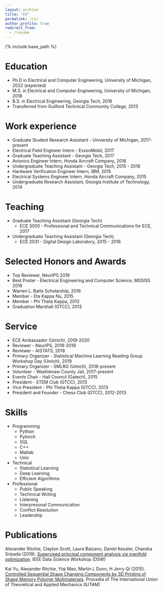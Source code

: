 ```yaml
---
layout: archive
title: "CV"
permalink: /cv/
author_profile: true
redirect_from:
  - /resume
---
```


{% include base_path %}

Education
======
* Ph.D in Electrical and Computer Engineering, University of Michigan, 2022 (expected) 
* M.S. in Electrical and Computer Engineering, University of Michigan, 2018
* B.S. in Electrical Engineering, Georgia Tech, 2016
* Transferred from Guilford Technical Community College, 2013

Work experience
======
* Graduate Student Research Assistant - University of Michigan, 2017-present
* Electrical Field Engineer Intern - ExxonMobil, 2017
* Graduate Teaching Assistant - Georgia Tech, 2017
* Avionics Engineer Intern, Honda Aircraft Company, 2016
* Undergraduate Teaching Assistant - Georgia Tech, 2015 - 2016
* Hardware Verification Engineer Intern, IBM, 2015
* Electrical Systems Engineer Intern, Honda Aircraft Company, 2015
* Undergraduate Research Assistant, Georgia Institute of Technology, 2014
  
Teaching
======
* Graduate Teaching Assistant (Georgia Tech)
  * ECE 3005 - Professional and Technical Communications for ECE, 2017
* Undergraduate Teaching Assistant (Georgia Tech)
  * ECE 2031 - Digital Design Laboratory, 2015 - 2016
  
Selected Honors and Awards
======
* Top Reviewer, NeurIPS 2019
* Best Poster - Electrical Engineering and Computer Science, MSSISS 2019
* Warren L. Batts Scholarship, 2016
* Member - Eta Kappa Nu, 2015
* Member - Phi Theta Kappa, 2013
* Graduation Marshall (GTCC), 2013

Service
======
* ECE Ambassador (Umich), 2019-2020
* Reviewer - NeurIPS, 2018-2019
* Reviewer - AISTATS, 2018
* Primary Organizer - Statistical Machine Learning Reading Group Workshop Day (Umich), 2019
* Primary Organizer - SMLRG (Umich), 2018-present
* Volunteer - Washtenaw County Jail, 2017-present
* Events Chair - Hall Council (Gatech), 2015
* President - STEM Club (GTCC), 2013
* Vice President - Phi Theta Kappa (GTCC), 2013
* President and Founder - Chess Club (GTCC), 2012-2013
 
Skills
======
* Programming
  * Python
  * Pytorch
  * SQL
  * C++
  * Matlab
  * Unix
* Technical
  * Statistical Learning
  * Deep Learning
  * Efficient Algorithms
* Professional
  * Public Speaking
  * Techinical Writing
  * Listening
  * Interpresonal Communication
  * Conflict Resolution
  * Leadership

Publications
======
Alexander Ritchie, Clayton Scott, Laura Balzano, Daniel Kessler, Chandra Sripada (2019). [Supervised principal component analysis via manifold optimization](http://academicpages.github.io/files/dsw2019lspca.pdf). IEEE Data Science Workshop (DSW)

Kai Yu, Alexander Ritchie, Yiqi Mao, Martin L Dunn, H Jerry Qi (2015). [Controlled Sequential Shape Changing Components by 3D Printing of Shape Memory Polymer Multimaterials](http://academicpages.github.io/files/controlled_shape.pdf). Procedia of The International Union of Theoretical and Applied Mechanics (IUTAM)
